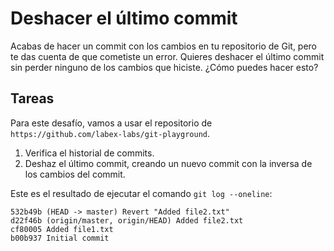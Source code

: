 # Deshacer el último commit

Acabas de hacer un commit con los cambios en tu repositorio de Git, pero te das cuenta de que cometiste un error. Quieres deshacer el último commit sin perder ninguno de los cambios que hiciste. ¿Cómo puedes hacer esto?

## Tareas

Para este desafío, vamos a usar el repositorio de `https://github.com/labex-labs/git-playground`.

1. Verifica el historial de commits.
2. Deshaz el último commit, creando un nuevo commit con la inversa de los cambios del commit.

Este es el resultado de ejecutar el comando `git log --oneline`:

```shell
532b49b (HEAD -> master) Revert "Added file2.txt"
d22f46b (origin/master, origin/HEAD) Added file2.txt
cf80005 Added file1.txt
b00b937 Initial commit
```
